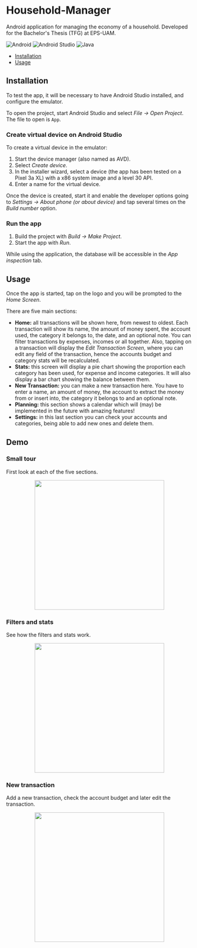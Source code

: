 # Household-Manager

Android application for managing the economy of a household. Developed for the Bachelor's Thesis (TFG) at EPS-UAM.

![Android](https://img.shields.io/badge/Android-3DDC84?style=for-the-badge&logo=android&logoColor=white) ![Android Studio](https://img.shields.io/badge/Android_Studio-3DDC84?style=for-the-badge&logo=android-studio&logoColor=white) 	![Java](https://img.shields.io/badge/java-%23ED8B00.svg?style=for-the-badge&logo=openjdk&logoColor=white)

- [Installation](#installation)
- [Usage](#usage)


## Installation
To test the app, it will be necessary to have Android Studio installed, and configure the emulator.

To open the project, start Android Studio and select *File -> Open Project*. The file to open is `App`.

### Create virtual device on Android Studio
To create a virtual device in the emulator:
1. Start the device manager (also named as AVD).
2. Select *Create device*.
3. In the installer wizard, select a device (the app has been tested on a Pixel 3a XL) with a x86 system image and a level 30 API.
4. Enter a name for the virtual device.

Once the device is created, start it and enable the developer options going to *Settings -> About phone (or about device)* and tap several times on the *Build number* option.

### Run the app
1. Build the project with *Build -> Make Project*.
2. Start the app with *Run*.

While using the application, the database will be accessible in the *App inspection* tab.  

## Usage
Once the app is started, tap on the logo and you will be prompted to the *Home Screen*.  

There are five main sections:  
- **Home:** all transactions will be shown here, from newest to oldest. Each transaction will show its name, the amount of money spent, the account used, the category it belongs to, the date, and an optional note. You can filter transactions by expenses, incomes or all together. Also, tapping on a transaction will display the *Edit Transaction Screen*, where you can edit any field of the transaction, hence the accounts budget and category stats will be recalculated.
- **Stats:** this screen will display a pie chart showing the proportion each category has been used, for expense and income categories. It will also display a bar chart showing the balance between them.
- **New Transaction:** you can make a new transaction here. You have to enter a name, an amount of money, the account to extract the money from or insert into, the category it belongs to and an optional note.
- **Planning:** this section shows a calendar which will (may) be implemented in the future with amazing features!
- **Settings:** in this last section you can check your accounts and categories, being able to add new ones and delete them.

## Demo
### Small tour

First look at each of the five sections.  
  
<p align="center">
  <img src="https://github.com/bvivas/Household-Manager/blob/master/media/show_app.gif" width="350">
</p>

### Filters and stats

See how the filters and stats work.  
  
<p align="center">
  <img src="https://github.com/bvivas/Household-Manager/blob/master/media/filter_stats.gif" width="350">
</p>

### New transaction

Add a new transaction, check the account budget and later edit the transaction.  
  
<p align="center">
  <img src="https://github.com/bvivas/Household-Manager/blob/master/media/transaction.gif" width="350">
</p>
